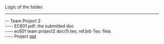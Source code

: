 Logic of the folder:

------------------------------------------------------
-- Team Project 2 <br>
---- EC601.pdf: the submitted doc <br>
---- ec601 team project2 doc(1).tex; ref.bib Tex: files <br>
---- Project [ppt](https://docs.google.com/presentation/d/13xR0ghAwUzZe-reAwDqpHaWNA0fC1F2LMKm4d8ly9mA/edit?pli=1#slide=id.p1) <br>
